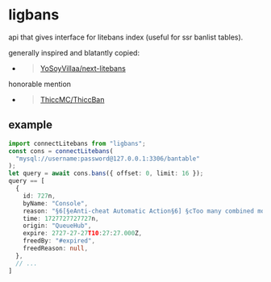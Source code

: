 # ligbans

api that gives interface for litebans index (useful for ssr banlist tables).

generally inspired and blatantly copied:

- > [YoSoyVillaa/next-litebans](https://github.com/YoSoyVillaa/next-litebans)

honorable mention

- > [ThiccMC/ThiccBan](https://github.com/ThiccMC/ThiccBan)

## example

```ts
import connectLitebans from "ligbans";
const cons = connectLitebans(
  "mysql://username:password@127.0.0.1:3306/bantable"
);
let query = await cons.bans({ offset: 0, limit: 16 });
query == [
  {
    id: 727n,
    byName: "Console",
    reason: "§6[§eAnti-cheat Automatic Action§6] §cToo many combined movement violations.",
    time: 1727727727727n,
    origin: "QueueHub",
    expire: 2727-27-27T10:27:27.000Z,
    freedBy: "#expired",
    freedReason: null,
  },
  // ...
]
```
